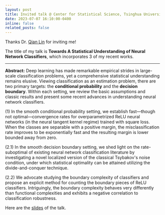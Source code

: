 ```yaml
---
layout: post
title: Invited talk @ Center for Statistical Science, Tsinghua University
date: 2023-07-07 16:10:00-0400
inline: false
related_posts: false
---
```


Thanks Dr. <a href="https://sites.google.com/site/qianlincd/">Qian Lin</a> for inviting me! 

The title of my talk is <b>Towards A Statistical Understanding of Neural Network Classifiers</b>, which incorporates 3 of my recent works. 

***
<b>Abstract:</b> Deep learning has made remarkable empirical strides in large-scale classification problems, yet a comprehensive statistical understanding remains elusive. Viewing classification as an estimation problem, there are two primary targets: the <b>conditional probability</b> and the <b>decision boundary</b>. Within each setting, we review the basic assumptions and classic results and present some recent advances in understanding neural network classifiers. 

(1) In the smooth conditional probability setting, we establish fast—though not optimal—convergence rates for overparametrized ReLU neural networks (in the neural tangent kernel regime) trained with square loss. When the classes are separable with a positive margin, the misclassification rate improves to be exponentially fast and the resulting margin is lower bounded away from zero.

(2.1) In the smooth decision boundary setting, we shed light on the rate-suboptimal of existing neural network classification literature by investigating a novel localized version of the classical Tsybakov's noise condition, under which statistical optimality can be attained utilizing the divide-and-conquer technique.  

(2.2) We advocate studying the boundary complexity of classifiers and propose an explicit method for counting the boundary pieces of ReLU classifiers. Intriguingly, the boundary complexity behaves very differently than functional complexities and exhibits a negative correlation to classification robustness. 

Here are the <a href="/assets/pdf/Towards A Statistical Understanding of Neural Network Classifiers.pdf">slides</a> of the talk. 

<!-- <img src="assets/img/WechatIMG259-1.png" alt="Italian Trulli"> -->
